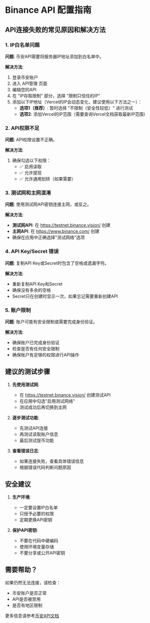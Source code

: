 # Binance API 配置指南

## API连接失败的常见原因和解决方法

### 1. IP白名单问题

**问题**: 币安API需要将服务器IP地址添加到白名单中。

**解决方法**:
1. 登录币安账户
2. 进入 API管理 页面
3. 编辑您的API
4. 在 "IP存取限制" 部分，选择 "限制只信任的IP"
5. 添加以下IP地址（Vercel的IP会动态变化，建议使用以下方法之一）：
   - **选项1（推荐）**: 暂时选择 "不限制（安全性较低）" 进行测试
   - **选项2**: 添加Vercel的IP范围（需要查询Vercel文档获取最新IP范围）

### 2. API权限不足

**问题**: API权限设置不正确。

**解决方法**:
1. 确保勾选以下权限：
   - ✅ 启用读取
   - ✅ 允许提现
   - ✅ 允许通用划转（如果需要）

### 3. 测试网和主网混淆

**问题**: 使用测试网API密钥连接主网，或反之。

**解决方法**:
- **测试网API**: 在 https://testnet.binance.vision/ 创建
- **主网API**: 在 https://www.binance.com/ 创建
- 确保在应用中正确选择"测试网络"选项

### 4. API Key/Secret 错误

**问题**: 复制API Key或Secret时包含了空格或遗漏字符。

**解决方法**:
- 重新复制API Key和Secret
- 确保没有多余的空格
- Secret只在创建时显示一次，如果忘记需要重新创建API

### 5. 账户限制

**问题**: 账户可能有安全限制或需要完成身份验证。

**解决方法**:
- 确保账户已完成身份验证
- 检查是否有任何安全限制
- 确保账户有足够的权限进行API操作

## 建议的测试步骤

1. **先使用测试网**:
   - 在 https://testnet.binance.vision/ 创建测试API
   - 在应用中勾选"启用测试网络"
   - 测试成功后再切换到主网

2. **逐步测试功能**:
   - 先测试API连接
   - 再测试读取账户信息
   - 最后测试提币功能

3. **查看错误日志**:
   - 如果连接失败，查看具体错误信息
   - 根据错误代码判断问题原因

## 安全建议

1. **生产环境**:
   - 一定要设置IP白名单
   - 只授予必要的权限
   - 定期更换API密钥

2. **保护API密钥**:
   - 不要在代码中硬编码
   - 使用环境变量存储
   - 不要分享或公开API密钥

## 需要帮助？

如果仍然无法连接，请检查：
- 币安账户是否正常
- API是否被禁用
- 是否有地区限制

更多信息请参考[币安API文档](https://binance-docs.github.io/apidocs/)